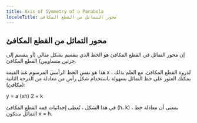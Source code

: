 ```yaml
---
title: Axis of Symmetry of a Parabola
localeTitle: محور التماثل من القطع المكافئ
---
```

## محور التماثل من القطع المكافئ

إن محور التماثل في القطع المكافئ هو الخط الذي ينقسم بشكل مثالي (أو ينقسم إلى جزئين متساويين) القطع المكافئ.

هذا هو نفس الخط الرأسي المرسوم عند القيمة x لذروة القطع المكافئ. مع العلم بذلك ، يمكنك العثور على خط التماثل بسهولة باستخدام شكل رأس من معادلة من الدرجة الثانية (مكافئ):

y = a (xh) 2 + k

في هذا الشكل ، تُعطى إحداثيات قمة القطع المكافئ (h، k) ، بمعنى أن معادلة خط التماثل ستكون x = h.